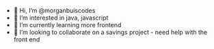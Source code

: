 - 👋 Hi, I’m @morganbuiscodes
- 👀 I’m interested in java, javascript
- 🌱 I’m currently learning more frontend
- 💞️ I’m looking to collaborate on a savings project - need help with the front end

<!---
morganbuiscodes/morganbuiscodes is a ✨ special ✨ repository because its `README.md` (this file) appears on your GitHub profile.
You can click the Preview link to take a look at your changes.
--->
